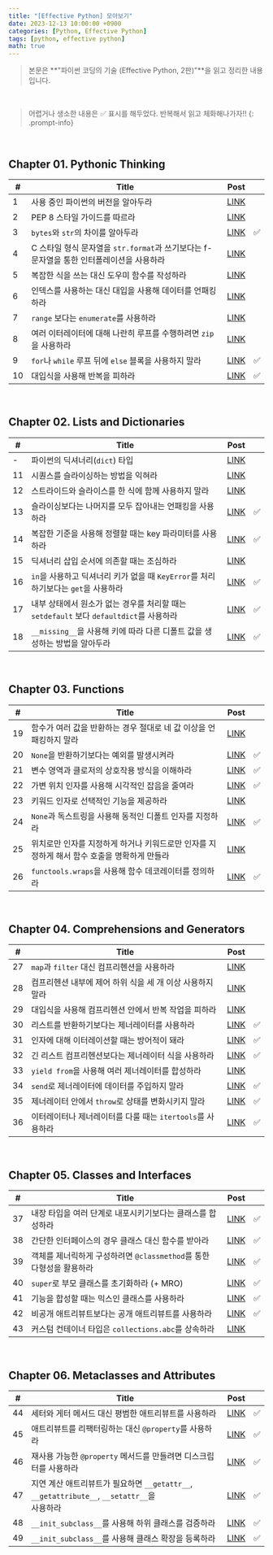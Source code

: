 ```yaml
---
title: "[Effective Python] 모아보기"
date: 2023-12-13 10:00:00 +0900
categories: [Python, Effective Python]
tags: [python, effective python]
math: true
---
```


> 본문은 **"파이썬 코딩의 기술 (Effective Python, 2판)"**을 읽고 정리한 내용입니다.

<br>

> 어렵거나 생소한 내용은 ✅ 표시를 해두었다. 반복해서 읽고 체화해나가자!!
{: .prompt-info}

<br>

## Chapter 01. Pythonic Thinking

| # | Title | Post |  |
| --- | --- | --- | --- |
| 1 | 사용 중인 파이썬의 버전을 알아두라 | [LINK](/posts/effective-python-01-better-way-01) | |
| 2 | PEP 8 스타일 가이드를 따르라 | [LINK](/posts/effective-python-01-better-way-02) | |
| 3 | `bytes`와 `str`의 차이를 알아두라 | [LINK](/posts/effective-python-01-better-way-03) | ✅ |
| 4 | C 스타일 형식 문자열을 `str.format`과 쓰기보다는 f-문자열을 통한 인터폴레이션을 사용하라 | [LINK](/posts/effective-python-01-better-way-04) | |
| 5 | 복잡한 식을 쓰는 대신 도우미 함수를 작성하라 | [LINK](/posts/effective-python-01-better-way-05) | |
| 6 | 인덱스를 사용하는 대신 대입을 사용해 데이터를 언패킹하라 | [LINK](/posts/effective-python-01-better-way-06) | |
| 7 | `range` 보다는 `enumerate`를 사용하라 | [LINK](/posts/effective-python-01-better-way-07) | |
| 8 | 여러 이터레이터에 대해 나란히 루프를 수행하려면 `zip`을 사용하라 | [LINK](/posts/effective-python-01-better-way-08) | |
| 9 | `for`나 `while` 루프 뒤에 `else` 블록을 사용하지 말라 | [LINK](/posts/effective-python-01-better-way-09) | ✅ |
| 10 | 대입식을 사용해 반복을 피하라 | [LINK](/posts/effective-python-01-better-way-10) | ✅ |

<br>

## Chapter 02. Lists and Dictionaries

| # | Title | Post |  |
| --- | --- | --- | --- |
| - |  파이썬의 딕셔너리(`dict`) 타입 | [LINK](/posts/effective-python-02-dictionary) | |
| 11 | 시퀀스를 슬라이싱하는 방법을 익혀라 | [LINK](/posts/effective-python-02-better-way-11) | |
| 12 | 스트라이드와 슬라이스를 한 식에 함께 사용하지 말라 | [LINK](/posts/effective-python-02-better-way-12) | |
| 13 | 슬라이싱보다는 나머지를 모두 잡아내는 언패킹을 사용하라 | [LINK](/posts/effective-python-02-better-way-13) | ✅ |
| 14 | 복잡한 기준을 사용해 정렬할 때는 key 파라미터를 사용하라 | [LINK](/posts/effective-python-02-better-way-14) | ✅ |
| 15 | 딕셔너리 삽입 순서에 의존할 때는 조심하라 | [LINK](/posts/effective-python-02-better-way-15) | |
| 16 | `in`을 사용하고 딕셔너리 키가 없을 때 `KeyError`를 처리하기보다는 `get`을 사용하라 | [LINK](/posts/effective-python-02-better-way-16) | ✅ |
| 17 | 내부 상태에서 원소가 없는 경우를 처리할 때는 `setdefault` 보다 `defaultdict`를 사용하라 | [LINK](/posts/effective-python-02-better-way-17) | ✅ |
| 18 | `__missing__`을 사용해 키에 따라 다른 디폴트 값을 생성하는 방법을 알아두라 | [LINK](/posts/effective-python-02-better-way-18) | ✅ |

<br>

## Chapter 03. Functions

| # | Title | Post |  |
| --- | --- | --- | --- |
| 19 | 함수가 여러 값을 반환하는 경우 절대로 네 값 이상을 언패킹하지 말라 | [LINK](/posts/effective-python-03-better-way-19) | |
| 20 | `None`을 반환하기보다는 예외를 발생시켜라 | [LINK](/posts/effective-python-03-better-way-20) | ✅ |
| 21 | 변수 영역과 클로저의 상호작용 방식을 이해하라 | [LINK](/posts/effective-python-03-better-way-21) | ✅ |
| 22 | 가변 위치 인자를 사용해 시각적인 잡음을 줄여라 | [LINK](/posts/effective-python-03-better-way-22) | ✅ |
| 23 | 키워드 인자로 선택적인 기능을 제공하라 | [LINK](/posts/effective-python-03-better-way-23) | |
| 24 | `None`과 독스트링을 사용해 동적인 디폴트 인자를 지정하라 | [LINK](/posts/effective-python-03-better-way-24) | ✅ |
| 25 | 위치로만 인자를 지정하게 하거나 키워드로만 인자를 지정하게 해서 함수 호출을 명확하게 만들라 | [LINK](/posts/effective-python-03-better-way-25) | |
| 26 | `functools.wraps`을 사용해 함수 데코레이터를 정의하라 | [LINK](/posts/effective-python-03-better-way-26) | ✅ |

<br>

## Chapter 04. Comprehensions and Generators

| # | Title | Post |  |
| --- | --- | --- | --- |
| 27 | `map`과 `filter` 대신 컴프리헨션을 사용하라 | [LINK](/posts/effective-python-04-better-way-27) | |
| 28 | 컴프리헨션 내부에 제어 하위 식을 세 개 이상 사용하지 말라 | [LINK](/posts/effective-python-04-better-way-28) | |
| 29 | 대입식을 사용해 컴프리헨션 안에서 반복 작업을 피하라 | [LINK](/posts/effective-python-04-better-way-29) | |
| 30 | 리스트를 반환하기보다는 제너레이터를 사용하라 | [LINK](/posts/effective-python-04-better-way-30) | ✅ |
| 31 | 인자에 대해 이터레이션할 때는 방어적이 돼라 | [LINK](/posts/effective-python-04-better-way-31) | ✅ |
| 32 | 긴 리스트 컴프리헨션보다는 제너레이터 식을 사용하라 | [LINK](/posts/effective-python-04-better-way-32) | ✅ |
| 33 | `yield from`을 사용해 여러 제너레이터를 합성하라 | [LINK](/posts/effective-python-04-better-way-33) | |
| 34 | `send`로 제너레이터에 데이터를 주입하지 말라 | [LINK](/posts/effective-python-04-better-way-34) | ✅ |
| 35 | 제너레이터 안에서 `throw`로 상태를 변화시키지 말라 | [LINK](/posts/effective-python-04-better-way-35) | ✅ |
| 36 | 이터레이터나 제너레이터를 다룰 때는 `itertools`를 사용하라 | [LINK](/posts/effective-python-04-better-way-36) | ✅ |

<br>

## Chapter 05. Classes and Interfaces

| # | Title | Post |  |
| --- | --- | --- | --- |
| 37 | 내장 타입을 여러 단계로 내포시키기보다는 클래스를 합성하라 | [LINK](/posts/effective-python-05-better-way-37) | ✅ |
| 38 | 간단한 인터페이스의 경우 클래스 대신 함수를 받아라 | [LINK](/posts/effective-python-05-better-way-38) | ✅ |
| 39 | 객체를 제너릭하게 구성하려면 `@classmethod`를 통한 다형성을 활용하라 | [LINK](/posts/effective-python-05-better-way-39) | ✅ |
| 40 | `super`로 부모 클래스를 초기화하라 (+ MRO) | [LINK](/posts/effective-python-05-better-way-40) | ✅ |
| 41 | 기능을 합성할 때는 믹스인 클래스를 사용하라 | [LINK](/posts/effective-python-05-better-way-41) | ✅ |
| 42 | 비공개 애트리뷰트보다는 공개 애트리뷰트를 사용하라 | [LINK](/posts/effective-python-05-better-way-42) | ✅ |
| 43 | 커스텀 컨테이너 타입은 `collections.abc`를 상속하라 | [LINK](/posts/effective-python-05-better-way-43) | |

<br>

## Chapter 06. Metaclasses and Attributes

| # | Title | Post |  |
| --- | --- | --- | --- |
| 44 | 세터와 게터 메서드 대신 평범한 애트리뷰트를 사용하라 | [LINK](/posts/effective-python-06-better-way-44) | ✅ |
| 45 | 애트리뷰트를 리팩터링하는 대신 `@property`를 사용하라 | [LINK](/posts/effective-python-06-better-way-45) | ✅ |
| 46 | 재사용 가능한 `@property` 메서드를 만들려면 디스크립터를 사용하라 | [LINK](/posts/effective-python-06-better-way-46) | ✅ |
| 47 | 지연 계산 애트리뷰트가 필요하면 `__getattr__`, `__getattribute__`, `__setattr__`을<br>사용하라 | [LINK](/posts/effective-python-06-better-way-47) | ✅ |
| 48 | `__init_subclass__`를 사용해 하위 클래스를 검증하라 | [LINK](/posts/effective-python-06-better-way-48) | ✅ |
| 49 | `__init_subclass__`를 사용해 클래스 확장을 등록하라 | [LINK](/posts/effective-python-06-better-way-49) | ✅ |
